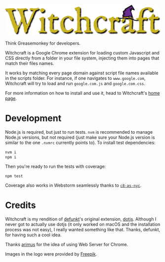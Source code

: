 
![Witchcraft](docs/title.png)

Think Greasemonkey for developers.

Witchcraft is a Google Chrome extension for loading custom Javascript and CSS directly from a folder in your file system, injecting them into pages that match their files names.

It works by matching every page domain against script file names available in the scripts folder. For instance, if one navigates to `www.google.com`, Witchcraft will try to load and run `google.com.js` and `google.com.css`.

For more information on how to install and use it, head to Witchcraft's [home page](//luciopaiva.com/witchcraft).

# Development

Node.js is required, but just to run tests. `nvm` is recommended to manage Node.js versions, but not required (just make sure your Node.js version is similar to the one `.nvmrc` currently points to). To install test dependencies:

    nvm i
    npm i

Then you're ready to run the tests with coverage:

    npm test

Coverage also works in Webstorm seamlessly thanks to [`c8-as-nyc`](https://youtrack.jetbrains.com/issue/IDEA-315826/missing-c8-coverage-tool-support#focus=Comments-27-6999383.0-0).

# Credits

Witchcraft is my rendition of [defunkt](//github.com/defunkt)'s original extension, [dotjs](//github.com/defunkt/dotjs). Although I never got to actually use dotjs (it only worked on macOS and the installation process was not easy), I really wanted something like that. Thanks, defunkt, for having such a cool idea.

Thanks [arimus](//github.com/arimus) for the idea of using Web Server for Chrome.

Images in the logo were provided by [Freepik](//www.flaticon.com/authors/freepik).

